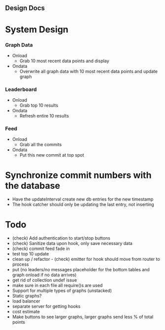## Design Docs

# System Design

### Graph Data

* Onload
  * Grab 10 most recent data points and display
* Ondata
  * Overwrite all graph data with 10 most recent data points and update graph

### Leaderboard

* Onload
  * Grab top 10 results
* Ondata
  * Refresh entire 10 results

### Feed

* Onload
  * Grab all the commits
* Ondata
  * Put this new commit at top spot

# Synchronize commit numbers with the database

* Have the updateInterval create new db entries for the new timestamp
* The hook catcher should only be updating the last entry, not inserting 


# Todo

* (check) Add authentication to start/stop buttons
* (check) Sanitize data upon hook, only save necessary data
* (check) commit feed fade in
* test top 10 update
* clean up / refactor - (check) emitter for hook should move from router to process
* put (no leaders/no messages placeholder for the bottom tables and graph onload if no data arrives)
* get rid of collection undef issue
* make sure in each file all require()s are used
* Support for multiple types of graphs (unstacked)
* Static graphs?
* load balancer
* separate server for getting hooks
* cost estimate
* Make buttons to see larger graphs, larger graphs send less % of total points